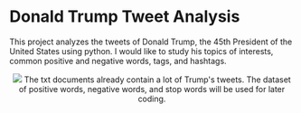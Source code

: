 # Donald Trump Tweet Analysis

This project analyzes the tweets of Donald Trump, the 45th President of the United States using python. I would like to study his topics of interests, common positive and negative words, tags, and hashtags. 

<p align = "center">
            <img src = "https://ichef.bbci.co.uk/news/976/cpsprodpb/4528/production/_117140771_gettyimages-901868142.jpg"
                                                                                                                         </p>
The txt documents already contain a lot of Trump's tweets. The dataset of positive words, negative words, and stop words will be used for later coding. 
